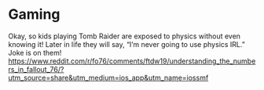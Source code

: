# Gaming
Okay, so kids playing Tomb Raider are exposed to physics without even knowing it! Later in life they will say, “I’m never going to use physics IRL.” Joke is on them!
https://www.reddit.com/r/fo76/comments/ftdw19/understanding_the_numbers_in_fallout_76/?utm_source=share&utm_medium=ios_app&utm_name=iossmf
